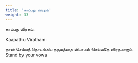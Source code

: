 ```yaml
---
title: 'காப்பது விரதம்'
weight: 33
---
```

 

காப்பது விரதம்.

Kaapathu Viratham

தான் செய்யத் தொடங்கிய தருமத்தை விடாமல் செய்வதே விரதமாகும்  
Stand by your vows